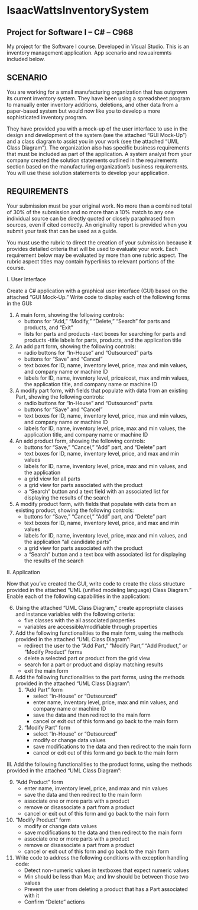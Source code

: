 # IsaacWattsInventorySystem

## Project for Software I – C# – C968
My project for the Software I course. Developed in Visual Studio. This is an inventory management application. App scenario and rewuairemnts included below.

## SCENARIO
You are working for a small manufacturing organization that has outgrown its current inventory system. They have been using a spreadsheet program to manually enter inventory additions, deletions, and other data from a paper-based system but would now like you to develop a more sophisticated inventory program.

They have provided you with a mock-up of the user interface to use in the design and development of the system (see the attached “GUI Mock-Up”) and a class diagram to assist you in your work (see the attached “UML Class Diagram”). The organization also has specific business requirements that must be included as part of the application. A system analyst from your company created the solution statements outlined in the requirements section based on the manufacturing organization’s business requirements. You will use these solution statements to develop your application.

## REQUIREMENTS
Your submission must be your original work. No more than a combined total of 30% of the submission and no more than a 10% match to any one individual source can be directly quoted or closely paraphrased from sources, even if cited correctly. An originality report is provided when you submit your task that can be used as a guide.



You must use the rubric to direct the creation of your submission because it provides detailed criteria that will be used to evaluate your work. Each requirement below may be evaluated by more than one rubric aspect. The rubric aspect titles may contain hyperlinks to relevant portions of the course.



I. User Interface



Create a C# application with a graphical user interface (GUI) based on the attached “GUI Mock-Up.” Write code to display each of the following forms in the GUI:



1. A main form, showing the following controls:
   - buttons for “Add,” “Modify,” “Delete,” “Search” for parts and products, and “Exit”
   - lists for parts and products
   -text boxes for searching for parts and products
   -title labels for parts, products, and the application title
2. An add part form, showing the following controls:
   - radio buttons for “In-House” and “Outsourced” parts
   - buttons for “Save” and “Cancel”
   - text boxes for ID, name, inventory level, price, max and min values, and company name or machine ID
   - labels for ID, name, inventory level, price/cost, max and min values, the application title, and company name or machine ID
3. A modify part form, with fields that populate with data from an existing Part, showing the following controls:
   - radio buttons for “In-House” and “Outsourced” parts
   - buttons for “Save” and “Cancel”
   - text boxes for ID, name, inventory level, price, max and min values, and company name or machine ID
   - labels for ID, name, inventory level, price, max and min values, the application title, and company name or machine ID
4. An add product form, showing the following controls:
   - buttons for “Save,” “Cancel,” “Add” part, and “Delete” part
   - text boxes for ID, name, inventory level, price, and max and min values
   - labels for ID, name, inventory level, price, max and min values, and the application
   - a grid view for all parts
   - a grid view for parts associated with the product
   - a “Search” button and a text field with an associated list for displaying the results of the search
5. A modify product form, with fields that populate with data from an existing product, showing the following controls:
   - buttons for “Save,” “Cancel,” “Add” part, and “Delete” part
   - text boxes for ID, name, inventory level, price, and max and min values
   - labels for ID, name, inventory level, price, max and min values, and the application “all candidate parts”
   - a grid view for parts associated with the product
   - a “Search” button and a text box with associated list for displaying the results of the search



II. Application



Now that you’ve created the GUI, write code to create the class structure provided in the attached “UML (unified modeling language) Class Diagram.” Enable each of the following capabilities in the application:



6. Using the attached “UML Class Diagram,” create appropriate classes and instance variables with the following criteria:
   - five classes with the all associated properties
   - variables are accessible/modifiable through properties
7. Add the following functionalities to the main form, using the methods provided in the attached “UML Class Diagram”:
   - redirect the user to the “Add Part,” “Modify Part,” “Add Product,” or “Modify Product” forms
   - delete a selected part or product from the grid view
   - search for a part or product and display matching results
   - exit the main form
8. Add the following functionalities to the part forms, using the methods provided in the attached “UML Class Diagram”:
   1. “Add Part” form
      - select “In-House” or “Outsourced”
      - enter name, inventory level, price, max and min values, and company name or machine ID
      - save the data and then redirect to the main form
      - cancel or exit out of this form and go back to the main form
   2. “Modify Part” form
      - select “In-House” or “Outsourced”
      - modify or change data values
      - save modifications to the data and then redirect to the main form
      - cancel or exit out of this form and go back to the main form

III.  Add the following functionalities to the product forms, using the methods provided in the attached “UML Class Diagram”:


9. “Add Product” form
   - enter name, inventory level, price, and max and min values
   - save the data and then redirect to the main form
   - associate one or more parts with a product
   - remove or disassociate a part from a product
   - cancel or exit out of this form and go back to the main form
10. “Modify Product” form
    - modify or change data values
    - save modifications to the data and then redirect to the main form
    - associate one or more parts with a product
    - remove or disassociate a part from a product
    - cancel or exit out of this form and go back to the main form
11. Write code to address the following conditions with exception handling code:
    - Detect non-numeric values in textboxes that expect numeric values
    - Min should be less than Max; and Inv should be between those two values
    - Prevent the user from deleting a product that has a Part associated with it
    - Confirm “Delete” actions

